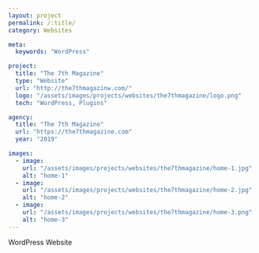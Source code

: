 ```yaml
---
layout: project
permalink: /:title/
category: Websites

meta:
  keywords: "WordPress"

project:
  title: "The 7th Magazine"
  type: "Website"
  url: "http://the7thmagazinw.com/"
  logo: "/assets/images/projects/websites/the7thmagazine/logo.png"
  tech: "WordPress, Plugins"

agency:
  title: "The 7th Magazine"
  url: "https://the7thmagazine.com"
  year: "2019"

images:
  - image:
    url: "/assets/images/projects/websites/the7thmagazine/home-1.jpg"
    alt: "home-1"
  - image:
    url: "/assets/images/projects/websites/the7thmagazine/home-2.jpg"
    alt: "home-2"
  - image:
    url: "/assets/images/projects/websites/the7thmagazine/home-3.png"
    alt: "home-3"
---
```


<p>WordPress Website</p>
